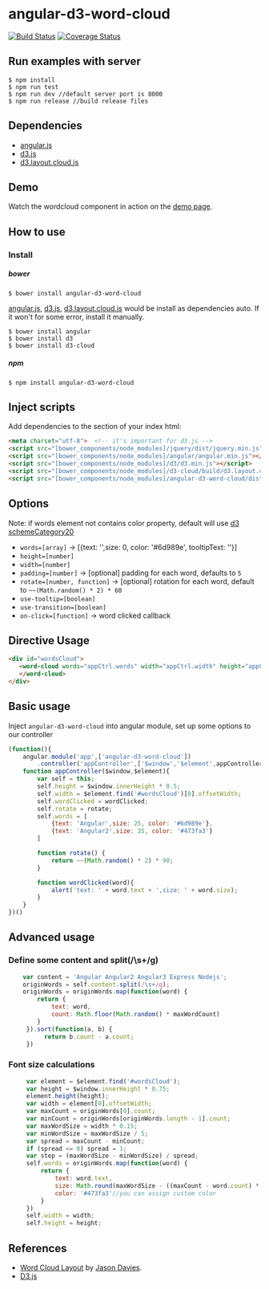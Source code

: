 # angular-d3-word-cloud #

[![Build Status](https://travis-ci.org/weihanchen/angular-d3-word-cloud.svg?branch=master)](https://travis-ci.org/weihanchen/angular-d3-word-cloud)
[![Coverage Status](https://coveralls.io/repos/github/weihanchen/angular-d3-word-cloud/badge.svg?branch=master)](https://coveralls.io/github/weihanchen/angular-d3-word-cloud?branch=master)

## Run examples with server ##
```
$ npm install
$ npm run test
$ npm run dev //default server port is 8000
$ npm run release //build release files
```

## Dependencies ##
* [angular.js](https://angularjs.org/)
* [d3.js](https://d3js.org/)
* [d3.layout.cloud.js](https://www.jasondavies.com/wordcloud/)

## Demo ##
Watch the wordcloud component in action on the [demo page](https://weihanchen.github.io/angular-d3-word-cloud/).

## How to use ##

### Install ###

##### bower #####

    $ bower install angular-d3-word-cloud

[angular.js](https://angularjs.org/), [d3.js](https://d3js.org/), [d3.layout.cloud.js](https://www.jasondavies.com/wordcloud/) would be install as dependencies auto. If it won't for some error, install it manually.

    $ bower install angular
    $ bower install d3
    $ bower install d3-cloud


##### npm #####
```
$ npm install angular-d3-word-cloud
```

## Inject scripts ##
Add dependencies to the <head> section of your index html:

```html
<meta charset="utf-8">  <!-- it's important for d3.js -->
<script src="[bower_components/node_modules]/jquery/dist/jquery.min.js"></script>
<script src="[bower_components/node_modules]/angular/angular.min.js"></script>
<script src="[bower_components/node_modules]/d3/d3.min.js"></script>
<script src="[bower_components/node_modules]/d3-cloud/build/d3.layout.cloud.js"></script>
<script src="[bower_components/node_modules]/angular-d3-word-cloud/dist/angular-word-cloud.min.js"></script>
```

## Options ##
Note: if words element not contains color property, default will use [d3 schemeCategory20](https://github.com/d3/d3-scale#category-scales)
* `words=[array]` -> [{text: '',size: 0, color: '#6d989e', tooltipText: ''}]
* `height=[number]`
* `width=[number]`
* `padding=[number]` -> [optional] padding for each word, defaults to `5`
* `rotate=[number, function]` -> [optional] rotation for each word, default to `~~(Math.random() * 2) * 60`
* `use-tooltip=[boolean]`
* `use-transition=[boolean]`
* `on-click=[function]` -> word clicked callback

## Directive Usage ##
```html
<div id="wordsCloud">
   <word-cloud words="appCtrl.words" width="appCtrl.width" height="appCtrl.height" padding="5" rotate="appCtrl.rotate" on-click="appCtrl.wordClicked">
   </word-cloud>
</div>
```

## Basic usage ##
Inject `angular-d3-word-cloud` into angular module, set up some options to our controller

```javascript
(function(){
	angular.module('app',['angular-d3-word-cloud'])
		.controller('appController',['$window','$element',appController])
	function appController($window,$element){
		var self = this;
		self.height = $window.innerHeight * 0.5;
		self.width = $element.find('#wordsCloud')[0].offsetWidth;
		self.wordClicked = wordClicked;
        self.rotate = rotate;
		self.words = [
			{text: 'Angular',size: 25, color: '#6d989e'},
			{text: 'Angular2',size: 35, color: '#473fa3'}
		]

        function rotate() {
            return ~~(Math.random() * 2) * 90;
        }

		function wordClicked(word){
			alert('text: ' + word.text + ',size: ' + word.size);
		}
	}
})()
```
## Advanced usage ##
### Define some content and split(/\s+/g) ###

```javascript
	var content = 'Angular Angular2 Angular3 Express Nodejs';
	originWords = self.content.split(/\s+/g);
    originWords = originWords.map(function(word) {
        return {
            text: word,
            count: Math.floor(Math.random() * maxWordCount)
        }
     }).sort(function(a, b) {
          return b.count - a.count;
     })
```

### Font size calculations ###

```javascript
	 var element = $element.find('#wordsCloud');
     var height = $window.innerHeight * 0.75;
     element.height(height);
     var width = element[0].offsetWidth;
     var maxCount = originWords[0].count;
     var minCount = originWords[originWords.length - 1].count;
     var maxWordSize = width * 0.15;
     var minWordSize = maxWordSize / 5;
     var spread = maxCount - minCount;
     if (spread <= 0) spread = 1;
     var step = (maxWordSize - minWordSize) / spread;
     self.words = originWords.map(function(word) {
         return {
             text: word.text,
             size: Math.round(maxWordSize - ((maxCount - word.count) * step)),
             color: '#473fa3'//you can assign custom color
         }
     })
     self.width = width;
     self.height = height;
```

## References ##
* [Word Cloud Layout](https://github.com/jasondavies/d3-cloud) by [Jason Davies](https://www.jasondavies.com/).
* [D3.js](https://github.com/d3/d3)
